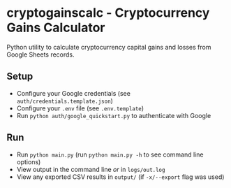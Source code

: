 # cryptogainscalc - Cryptocurrency Gains Calculator

Python utility to calculate cryptocurrency capital gains and losses from Google Sheets records.

## Setup

* Configure your Google credentials (see `auth/credentials.template.json`)
* Configure your `.env` file (see `.env.template`)
* Run `python auth/google_quickstart.py` to authenticate with Google

## Run

* Run `python main.py` (run `python main.py -h` to see command line options)
* View output in the command line *or* in `logs/out.log`
* View any exported CSV results in `output/` (if `-x/--export` flag was used)

